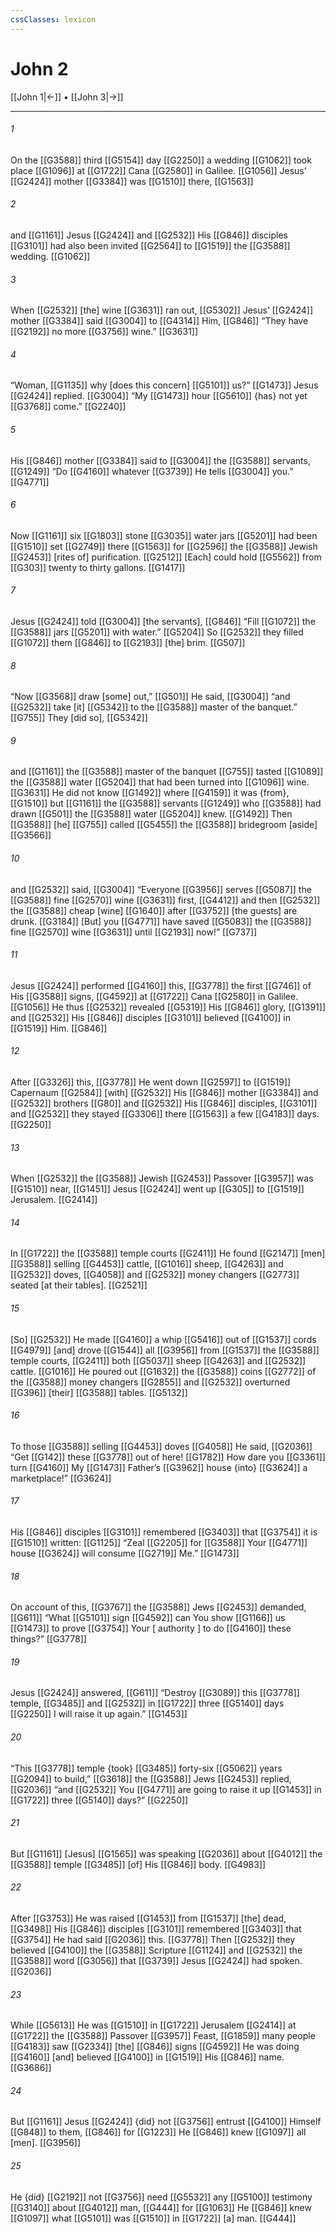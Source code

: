 ```yaml
---
cssClasses: lexicon
---
```


# John 2

[[John 1|←]] • [[John 3|→]]

---

###### 1
On the [[G3588]] third [[G5154]] day [[G2250]] a wedding [[G1062]] took place [[G1096]] at [[G1722]] Cana [[G2580]] in Galilee. [[G1056]] Jesus’ [[G2424]] mother [[G3384]] was [[G1510]] there, [[G1563]]

###### 2
and [[G1161]] Jesus [[G2424]] and [[G2532]] His [[G846]] disciples [[G3101]] had also been invited [[G2564]] to [[G1519]] the [[G3588]] wedding. [[G1062]]

###### 3
When [[G2532]] [the] wine [[G3631]] ran out, [[G5302]] Jesus’ [[G2424]] mother [[G3384]] said [[G3004]] to [[G4314]] Him, [[G846]] “They have [[G2192]] no more [[G3756]] wine.” [[G3631]]

###### 4
“Woman, [[G1135]] why [does this concern] [[G5101]] us?” [[G1473]] Jesus [[G2424]] replied. [[G3004]] “My [[G1473]] hour [[G5610]] {has} not yet [[G3768]] come.” [[G2240]]

###### 5
His [[G846]] mother [[G3384]] said to [[G3004]] the [[G3588]] servants, [[G1249]] “Do [[G4160]] whatever [[G3739]] He tells [[G3004]] you.” [[G4771]]

###### 6
Now [[G1161]] six [[G1803]] stone [[G3035]] water jars [[G5201]] had been [[G1510]] set [[G2749]] there [[G1563]] for [[G2596]] the [[G3588]] Jewish [[G2453]] [rites of] purification. [[G2512]] [Each] could hold [[G5562]] from [[G303]] twenty to thirty gallons. [[G1417]]

###### 7
Jesus [[G2424]] told [[G3004]] [the servants], [[G846]] “Fill [[G1072]] the [[G3588]] jars [[G5201]] with water.” [[G5204]] So [[G2532]] they filled [[G1072]] them [[G846]] to [[G2193]] [the] brim. [[G507]]

###### 8
“Now [[G3568]] draw [some] out,” [[G501]] He said, [[G3004]] “and [[G2532]] take [it] [[G5342]] to the [[G3588]] master of the banquet.” [[G755]] They [did so], [[G5342]]

###### 9
and [[G1161]] the [[G3588]] master of the banquet [[G755]] tasted [[G1089]] the [[G3588]] water [[G5204]] that had been turned into [[G1096]] wine. [[G3631]] He did not know [[G1492]] where [[G4159]] it was {from}, [[G1510]] but [[G1161]] the [[G3588]] servants [[G1249]] who [[G3588]] had drawn [[G501]] the [[G3588]] water [[G5204]] knew. [[G1492]] Then [[G3588]] [he] [[G755]] called [[G5455]] the [[G3588]] bridegroom [aside] [[G3566]]

###### 10
and [[G2532]] said, [[G3004]] “Everyone [[G3956]] serves [[G5087]] the [[G3588]] fine [[G2570]] wine [[G3631]] first, [[G4412]] and then [[G2532]] the [[G3588]] cheap [wine] [[G1640]] after [[G3752]] [the guests] are drunk. [[G3184]] [But] you [[G4771]] have saved [[G5083]] the [[G3588]] fine [[G2570]] wine [[G3631]] until [[G2193]] now!” [[G737]]

###### 11
Jesus [[G2424]] performed [[G4160]] this, [[G3778]] the first [[G746]] of His [[G3588]] signs, [[G4592]] at [[G1722]] Cana [[G2580]] in Galilee. [[G1056]] He thus [[G2532]] revealed [[G5319]] His [[G846]] glory, [[G1391]] and [[G2532]] His [[G846]] disciples [[G3101]] believed [[G4100]] in [[G1519]] Him. [[G846]]

###### 12
After [[G3326]] this, [[G3778]] He went down [[G2597]] to [[G1519]] Capernaum [[G2584]] [with] [[G2532]] His [[G846]] mother [[G3384]] and [[G2532]] brothers [[G80]] and [[G2532]] His [[G846]] disciples, [[G3101]] and [[G2532]] they stayed [[G3306]] there [[G1563]] a few [[G4183]] days. [[G2250]]

###### 13
When [[G2532]] the [[G3588]] Jewish [[G2453]] Passover [[G3957]] was [[G1510]] near, [[G1451]] Jesus [[G2424]] went up [[G305]] to [[G1519]] Jerusalem. [[G2414]]

###### 14
In [[G1722]] the [[G3588]] temple courts [[G2411]] He found [[G2147]] [men] [[G3588]] selling [[G4453]] cattle, [[G1016]] sheep, [[G4263]] and [[G2532]] doves, [[G4058]] and [[G2532]] money changers [[G2773]] seated [at their tables]. [[G2521]]

###### 15
[So] [[G2532]] He made [[G4160]] a whip [[G5416]] out of [[G1537]] cords [[G4979]] [and] drove [[G1544]] all [[G3956]] from [[G1537]] the [[G3588]] temple courts, [[G2411]] both [[G5037]] sheep [[G4263]] and [[G2532]] cattle. [[G1016]] He poured out [[G1632]] the [[G3588]] coins [[G2772]] of the [[G3588]] money changers [[G2855]] and [[G2532]] overturned [[G396]] [their] [[G3588]] tables. [[G5132]]

###### 16
To those [[G3588]] selling [[G4453]] doves [[G4058]] He said, [[G2036]] “Get [[G142]] these [[G3778]] out of here! [[G1782]] How dare you [[G3361]] turn [[G4160]] My [[G1473]] Father’s [[G3962]] house {into} [[G3624]] a marketplace!” [[G3624]]

###### 17
His [[G846]] disciples [[G3101]] remembered [[G3403]] that [[G3754]] it is [[G1510]] written: [[G1125]] “Zeal [[G2205]] for [[G3588]] Your [[G4771]] house [[G3624]] will consume [[G2719]] Me.” [[G1473]]

###### 18
On account of this, [[G3767]] the [[G3588]] Jews [[G2453]] demanded, [[G611]] “What [[G5101]] sign [[G4592]] can You show [[G1166]] us [[G1473]] to prove [[G3754]] Your [ authority ] to do [[G4160]] these things?” [[G3778]]

###### 19
Jesus [[G2424]] answered, [[G611]] “Destroy [[G3089]] this [[G3778]] temple, [[G3485]] and [[G2532]] in [[G1722]] three [[G5140]] days [[G2250]] I will raise it up again.” [[G1453]]

###### 20
“This [[G3778]] temple {took} [[G3485]] forty-six [[G5062]] years [[G2094]] to build,” [[G3618]] the [[G3588]] Jews [[G2453]] replied, [[G2036]] “and [[G2532]] You [[G4771]] are going to raise it up [[G1453]] in [[G1722]] three [[G5140]] days?” [[G2250]]

###### 21
But [[G1161]] [Jesus] [[G1565]] was speaking [[G2036]] about [[G4012]] the [[G3588]] temple [[G3485]] [of] His [[G846]] body. [[G4983]]

###### 22
After [[G3753]] He was raised [[G1453]] from [[G1537]] [the] dead, [[G3498]] His [[G846]] disciples [[G3101]] remembered [[G3403]] that [[G3754]] He had said [[G2036]] this. [[G3778]] Then [[G2532]] they believed [[G4100]] the [[G3588]] Scripture [[G1124]] and [[G2532]] the [[G3588]] word [[G3056]] that [[G3739]] Jesus [[G2424]] had spoken. [[G2036]]

###### 23
While [[G5613]] He was [[G1510]] in [[G1722]] Jerusalem [[G2414]] at [[G1722]] the [[G3588]] Passover [[G3957]] Feast, [[G1859]] many people [[G4183]] saw [[G2334]] [the] [[G846]] signs [[G4592]] He was doing [[G4160]] [and] believed [[G4100]] in [[G1519]] His [[G846]] name. [[G3686]]

###### 24
But [[G1161]] Jesus [[G2424]] {did} not [[G3756]] entrust [[G4100]] Himself [[G848]] to them, [[G846]] for [[G1223]] He [[G846]] knew [[G1097]] all [men]. [[G3956]]

###### 25
He {did} [[G2192]] not [[G3756]] need [[G5532]] any [[G5100]] testimony [[G3140]] about [[G4012]] man, [[G444]] for [[G1063]] He [[G846]] knew [[G1097]] what [[G5101]] was [[G1510]] in [[G1722]] [a] man. [[G444]]


